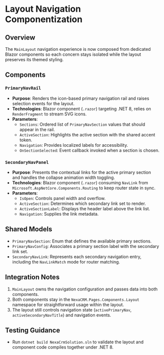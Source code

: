 # Layout Navigation Componentization

## Overview
The `MainLayout` navigation experience is now composed from dedicated Blazor components so each concern stays isolated while the layout preserves its themed styling.

## Components

### `PrimaryNavRail`
- **Purpose**: Renders the icon-based primary navigation rail and raises selection events for the layout.
- **Technologies**: Blazor component (`.razor`) targeting .NET 8, relies on `RenderFragment` to stream SVG icons.
- **Parameters**:
  - `Sections`: Ordered list of `PrimaryNavSection` values that should appear in the rail.
  - `ActiveSection`: Highlights the active section with the shared accent token.
  - `Navigation`: Provides localized labels for accessibility.
  - `OnSectionSelected`: Event callback invoked when a section is chosen.

### `SecondaryNavPanel`
- **Purpose**: Presents the contextual links for the active primary section and handles the collapse animation width toggling.
- **Technologies**: Blazor component (`.razor`) consuming `NavLink` from `Microsoft.AspNetCore.Components.Routing` to keep router state in sync.
- **Parameters**:
  - `IsOpen`: Controls panel width and overflow.
  - `ActiveSection`: Determines which secondary link set to render.
  - `ActiveSectionLabel`: Displays the header label above the link list.
  - `Navigation`: Supplies the link metadata.

## Shared Models
- `PrimaryNavSection`: Enum that defines the available primary sections.
- `PrimaryNavConfig`: Associates a primary section label with the secondary link set.
- `SecondaryNavLink`: Represents each secondary navigation entry, including the `NavLinkMatch` mode for router matching.

## Integration Notes
1. `MainLayout` owns the navigation configuration and passes data into both components.
2. Both components stay in the `NexaCRM.Pages.Components.Layout` namespace for straightforward usage within the layout.
3. The layout still controls navigation state (`activePrimaryNav`, `activeSecondaryNavTitle`) and navigation events.

## Testing Guidance
- Run `dotnet build NexaCrmSolution.sln` to validate the layout and component code compiles together under .NET 8.
